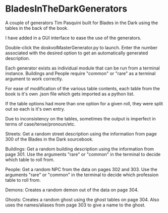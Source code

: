 # BladesInTheDarkGenerators
A couple of generators Tim Pasquini built for Blades in the Dark using the tables 
in the back of the book. 

I have added in a GUI interface to ease the use of the generators. 

Double-click the doskvolMasterGenerator.py to launch. Enter the number
associated with the desired option to get an automatically generated
description.


Each generator exists as individual module that can be run from a
terminal instance. Buildings and People require "common" or "rare" as
a terminal argument to work correctly.

For ease of modification of the various table contents, each table from 
the book is it's own .json file which gets imported as a python list.

If the table options had more than one option for a given roll, they 
were split out so each is it's own entry.

Due to inconsistency on the tables, sometimes the output is imperfect in
terms of case/tense/pronoun/etc.

Streets:
Get a random street description using the information from page 300 of 
the Blades in the Dark sourcebook.

Buildings:
Get a random building description using the information from page 301. 
Use the arguments "rare" or "common" in the terminal to decide which 
table to roll from.

People:
Get a random NPC from the data on pages 302 and 303. Use the arguments
"rare" or "common" in the terminal to decide which profession table to 
roll from.

Demons:
Creates a random demon out of the data on page 304. 

Ghosts:
Creates a random ghost using the ghost tables on page 304. 
Also uses the names/aliases from page 303 to give a name to the ghost.

